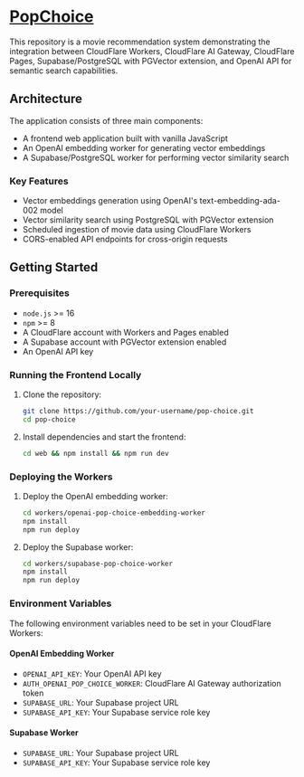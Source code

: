 # [PopChoice](https://pop-choice.pages.dev)

This repository is a movie recommendation system demonstrating the integration between CloudFlare Workers, CloudFlare AI Gateway, CloudFlare Pages, Supabase/PostgreSQL with PGVector extension, and OpenAI API for semantic search capabilities.

## Architecture

The application consists of three main components:
- A frontend web application built with vanilla JavaScript
- An OpenAI embedding worker for generating vector embeddings
- A Supabase/PostgreSQL worker for performing vector similarity search

### Key Features
- Vector embeddings generation using OpenAI's text-embedding-ada-002 model
- Vector similarity search using PostgreSQL with PGVector extension
- Scheduled ingestion of movie data using CloudFlare Workers
- CORS-enabled API endpoints for cross-origin requests

## Getting Started

### Prerequisites
- `node.js` >= 16
- `npm` >= 8
- A CloudFlare account with Workers and Pages enabled
- A Supabase account with PGVector extension enabled
- An OpenAI API key

### Running the Frontend Locally
1. Clone the repository:
   ```sh
   git clone https://github.com/your-username/pop-choice.git
   cd pop-choice
   ```

2. Install dependencies and start the frontend:
   ```sh
   cd web && npm install && npm run dev
   ```

### Deploying the Workers

1. Deploy the OpenAI embedding worker:
   ```sh
   cd workers/openai-pop-choice-embedding-worker
   npm install
   npm run deploy
   ```

2. Deploy the Supabase worker:
   ```sh
   cd workers/supabase-pop-choice-worker
   npm install
   npm run deploy
   ```

### Environment Variables

The following environment variables need to be set in your CloudFlare Workers:

#### OpenAI Embedding Worker
- `OPENAI_API_KEY`: Your OpenAI API key
- `AUTH_OPENAI_POP_CHOICE_WORKER`: CloudFlare AI Gateway authorization token
- `SUPABASE_URL`: Your Supabase project URL
- `SUPABASE_API_KEY`: Your Supabase service role key

#### Supabase Worker
- `SUPABASE_URL`: Your Supabase project URL
- `SUPABASE_API_KEY`: Your Supabase service role key

